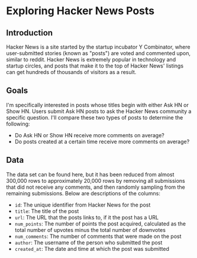 # Exploring Hacker News Posts
## Introduction
Hacker News is a site started by the startup incubator Y Combinator, where user-submitted stories (known as "posts") are voted and commented upon, similar to reddit. Hacker News is extremely popular in technology and startup circles, and posts that make it to the top of Hacker News' listings can get hundreds of thousands of visitors as a result.

## Goals
I'm specifically interested in posts whose titles begin with either Ask HN or Show HN. Users submit Ask HN posts to ask the Hacker News community a specific question. I'll compare these two types of posts to determine the following:

* Do Ask HN or Show HN receive more comments on average?
* Do posts created at a certain time receive more comments on average?
## Data
The data set can be found here, but it has been reduced from almost 300,000 rows to approximately 20,000 rows by removing all submissions that did not receive any comments, and then randomly sampling from the remaining submissions. Below are descriptions of the columns:

* `id`: The unique identifier from Hacker News for the post
* `title`: The title of the post
* `url`: The URL that the posts links to, if it the post has a URL
* `num_points`: The number of points the post acquired, calculated as the total number of upvotes minus the total number of downvotes
* `num_comments`: The number of comments that were made on the post
* `author`: The username of the person who submitted the post
* `created_at`: The date and time at which the post was submitted
